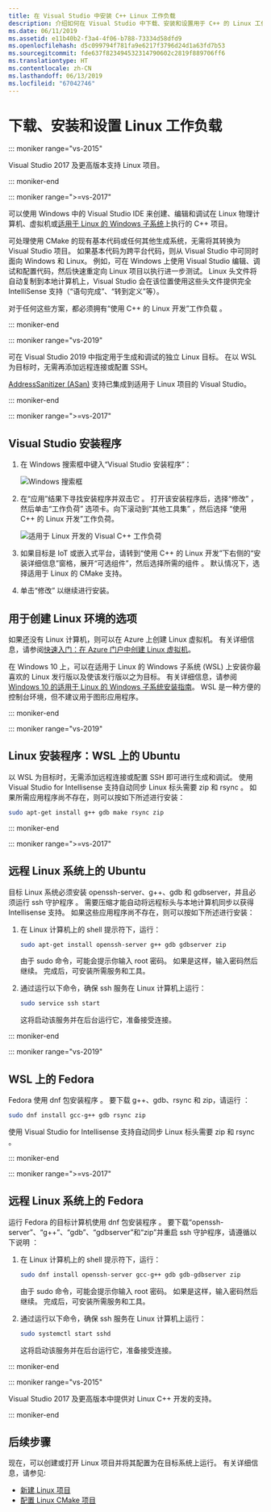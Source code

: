 ```yaml
---
title: 在 Visual Studio 中安装 C++ Linux 工作负载
description: 介绍如何在 Visual Studio 中下载、安装和设置用于 C++ 的 Linux 工作负荷。
ms.date: 06/11/2019
ms.assetid: e11b40b2-f3a4-4f06-b788-73334d58dfd9
ms.openlocfilehash: d5c099794f781fa9e6217f3796d24d1a63fd7b53
ms.sourcegitcommit: fde637f823494532314790602c2819f889706ff6
ms.translationtype: HT
ms.contentlocale: zh-CN
ms.lasthandoff: 06/13/2019
ms.locfileid: "67042746"
---
```

# <a name="download-install-and-set-up-the-linux-workload"></a>下载、安装和设置 Linux 工作负载

::: moniker range="vs-2015"

Visual Studio 2017 及更高版本支持 Linux 项目。

::: moniker-end

::: moniker range=">=vs-2017"

可以使用 Windows 中的 Visual Studio IDE 来创建、编辑和调试在 Linux 物理计算机、虚拟机或[适用于 Linux 的 Windows 子系统](/windows/wsl/about)上执行的 C++ 项目。 

可处理使用 CMake 的现有基本代码或任何其他生成系统，无需将其转换为 Visual Studio 项目。 如果基本代码为跨平台代码，则从 Visual Studio 中可同时面向 Windows 和 Linux。 例如，可在 Windows 上使用 Visual Studio 编辑、调试和配置代码，然后快速重定向 Linux 项目以执行进一步测试。 Linux 头文件将自动复制到本地计算机上，Visual Studio 会在该位置使用这些头文件提供完全 IntelliSense 支持（“语句完成”、“转到定义”等）。 
 
对于任何这些方案，都必须拥有“使用 C++ 的 Linux 开发”工作负载  。 

::: moniker-end

::: moniker range="vs-2019"

可在 Visual Studio 2019 中指定用于生成和调试的独立 Linux 目标。 在以 WSL 为目标时，无需再添加远程连接或配置 SSH。

[AddressSanitizer (ASan)](https://github.com/google/sanitizers/wiki/AddressSanitizer) 支持已集成到适用于 Linux 项目的 Visual Studio。

::: moniker-end

::: moniker range=">=vs-2017"

## <a name="visual-studio-setup"></a>Visual Studio 安装程序

1. 在 Windows 搜索框中键入“Visual Studio 安装程序”：

   ![Windows 搜索框](media/visual-studio-installer-search.png)

2. 在“应用”结果下寻找安装程序并双击它  。 打开该安装程序后，选择“修改”  ，然后单击“工作负荷”  选项卡。向下滚动到“其他工具集”  ，然后选择  “使用 C++ 的 Linux 开发”工作负荷。

   ![适用于 Linux 开发的 Visual C++ 工作负荷](media/linuxworkload.png)

1. 如果目标是 IoT 或嵌入式平台，请转到“使用 C++ 的 Linux 开发”下右侧的“安装详细信息”窗格，展开“可选组件”，然后选择所需的组件    。 默认情况下，选择适用于 Linux 的 CMake 支持。

1. 单击“修改”  以继续进行安装。

## <a name="options-for-creating-a-linux-environment"></a>用于创建 Linux 环境的选项

如果还没有 Linux 计算机，则可以在 Azure 上创建 Linux 虚拟机。 有关详细信息，请参阅[快速入门：在 Azure 门户中创建 Linux 虚拟机](/azure/virtual-machines/linux/quick-create-portal)。

在 Windows 10 上，可以在适用于 Linux 的 Windows 子系统 (WSL) 上安装你最喜欢的 Linux 发行版以及使该发行版以之为目标。 有关详细信息，请参阅 [Windows 10 的适用于 Linux 的 Windows 子系统安装指南](/windows/wsl/install-win10)。 WSL 是一种方便的控制台环境，但不建议用于图形应用程序。 

::: moniker-end

::: moniker range="vs-2019"

## <a name="linux-setup-ubuntu-on-wsl"></a>Linux 安装程序：WSL 上的 Ubuntu

以 WSL 为目标时，无需添加远程连接或配置 SSH 即可进行生成和调试。 使用 Visual Studio for Intellisense 支持自动同步 Linux 标头需要 zip 和 rsync   。 如果所需应用程序尚不存在，则可以按如下所述进行安装：

```bash
sudo apt-get install g++ gdb make rsync zip
```
::: moniker-end

::: moniker range=">=vs-2017"

## <a name="ubuntu-on-remote-linux-systems"></a>远程 Linux 系统上的 Ubuntu

目标 Linux 系统必须安装 openssh-server、g++、gdb 和 gdbserver，并且必须运行 ssh 守护程序     。  需要压缩才能自动将远程标头与本地计算机同步以获得 Intellisense 支持。 如果这些应用程序尚不存在，则可以按如下所述进行安装：

1. 在 Linux 计算机上的 shell 提示符下，运行：

   ```bash
   sudo apt-get install openssh-server g++ gdb gdbserver zip
   ```

   由于 sudo 命令，可能会提示你输入 root 密码。  如果是这样，输入密码然后继续。 完成后，可安装所需服务和工具。

1. 通过运行以下命令，确保 ssh 服务在 Linux 计算机上运行：

   ```bash
   sudo service ssh start
   ```
   这将启动该服务并在后台运行它，准备接受连接。

::: moniker-end

::: moniker range="vs-2019"

## <a name="fedora-on-wsl"></a>WSL 上的 Fedora

Fedora 使用 dnf 包安装程序  。 要下载 g++、gdb、rsync 和 zip，请运行     ：

   ```bash
   sudo dnf install gcc-g++ gdb rsync zip
   ```

使用 Visual Studio for Intellisense 支持自动同步 Linux 标头需要 zip 和 rsync   。

::: moniker-end

::: moniker range=">=vs-2017"

## <a name="fedora-on-remote-linux-systems"></a>远程 Linux 系统上的 Fedora

运行 Fedora 的目标计算机使用 dnf 包安装程序  。 要下载“openssh-server”、“g++”、“gdb”、“gdbserver”和“zip”并重启 ssh 守护程序，请遵循以下说明      ：

1. 在 Linux 计算机上的 shell 提示符下，运行：

   ```bash
   sudo dnf install openssh-server gcc-g++ gdb gdb-gdbserver zip
   ```
   由于 sudo 命令，可能会提示你输入 root 密码。  如果是这样，输入密码然后继续。 完成后，可安装所需服务和工具。

1. 通过运行以下命令，确保 ssh 服务在 Linux 计算机上运行：

   ```bash
   sudo systemctl start sshd
   ```

   这将启动该服务并在后台运行它，准备接受连接。

::: moniker-end

::: moniker range="vs-2015"

Visual Studio 2017 及更高版本中提供对 Linux C++ 开发的支持。

::: moniker-end

## <a name="next-steps"></a>后续步骤

现在，可以创建或打开 Linux 项目并将其配置为在目标系统上运行。 有关详细信息，请参见:

- [新建 Linux 项目](create-a-new-linux-project.md)
- [配置 Linux CMake 项目](cmake-linux-project.md)
